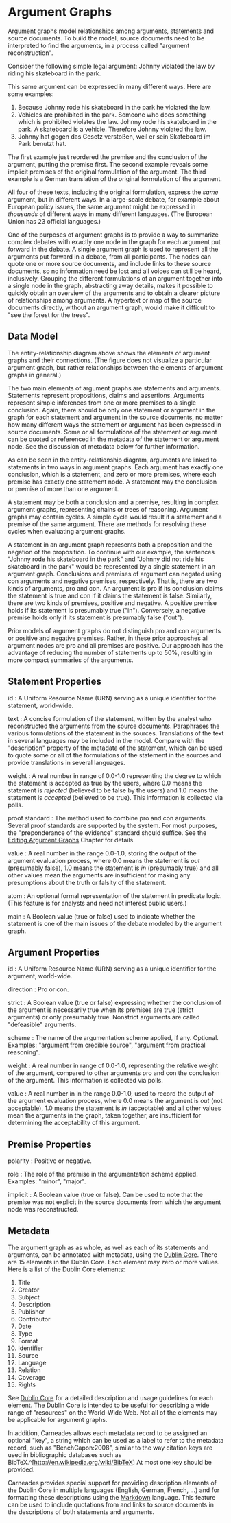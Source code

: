 # Argument Graphs

Argument graphs model relationships among arguments, statements and source documents. To build the model, source documents need to be interpreted to find the arguments, in a process called "argument reconstruction". 

Consider the following simple legal argument: Johnny violated the law by riding his skateboard in the park. 

This same argument can be expressed in many different ways.  Here are some examples:

1. Because Johnny rode his skateboard in the park he violated the law.
2. Vehicles are prohibited in the park. Someone who does something which is prohibited violates the law. Johnny rode his skateboard in the park. A skateboard is a vehicle. Therefore Johnny violated the law.
3. Johnny hat gegen das Gesetz verstoßen, weil er sein Skateboard im Park benutzt hat.

The first example just reordered the premise and the conclusion of the argument, putting the premise first. The second example reveals some implicit premises of the original formulation of the argument. The third example is a German translation of the original formulation of the argument. 

All four of these texts, including the original formulation, express the *same* argument, but in different ways. In a large-scale debate, for example about European policy issues, the same argument might be expressed in *thousands* of different ways in many different languages. (The European Union has 23 official languages.)  

One of the purposes of argument graphs is to provide a way to summarize complex debates with exactly one node in the graph for each argument put forward in the debate. A single argument graph is used to represent all the arguments put forward in a debate, from all participants. The nodes can quote one or more source documents, and include links to these source documents, so no information need be lost and all voices can still be heard, inclusively. Grouping the different formulations of an argument together into a single node in the graph, abstracting away details, makes it possible to quickly obtain an overview of the arguments and to obtain a clearer picture of relationships among arguments. A hypertext or map of the source documents directly, without an argument graph, would make it difficult to "see the forest for the trees".

## Data Model

<!-- ![Entity-Relationship Diagram](figs/DataModel.png) -->

The entity-relationship diagram above shows the elements of argument graphs and their connections. (The figure does not visualize a particular argument graph, but rather relationships between the elements of argument graphs in general.) 

The two main elements of argument graphs are statements and arguments. Statements represent propositions, claims and assertions. Arguments represent simple inferences from one or more premises to a single conclusion. Again, there should be only one statement or argument in the graph for each statement and argument in the source documents, no matter how many different ways the statement or argument has been expressed in source documents. Some or all formulations of the statement or argument can be quoted or referenced in the metadata of the statement or argument node. See the discussion of metadata below for further information. 

As can be seen in the entity-relationship diagram, arguments are linked to statements in two ways in argument graphs. Each argument has exactly one conclusion, which is a statement, and zero or more premises, where each premise has exactly one statement node.  A statement may the conclusion or premise of more than one argument.  

A statement may be both a conclusion and a premise, resulting in complex argument graphs, representing chains or trees of reasoning. Argument graphs may contain cycles. A simple cycle would result if a statement and a premise of the same argument. There are methods for resolving these cycles when evaluating argument graphs.  

A statement in an argument graph represents both a proposition and the negation of the proposition. To continue with our example, the sentences "Johnny rode his skateboard in the park" and "Johnny did not ride his skateboard in the park" would be represented by a single statement in an argument graph. Conclusions and premises of argument can negated using con arguments and negative premises, respectively. That is, there are two kinds of arguments, pro and con.  An argument is pro if its conclusion claims the statement is true and con if it claims the statement is false. Similarly, there are two kinds of premises, positive and negative. A positive premise holds if its statement is presumably true ("in"). Conversely, a negative premise holds only if its statement is presumably false ("out").  

Prior models of argument graphs do not distinguish pro and con arguments or positive and negative premises. Rather, in these prior approaches all argument nodes are pro and all premises are positive. Our approach has the advantage of reducing the number of statements up to 50%, resulting in more compact summaries of the arguments.

## Statement Properties

id
:   A Uniform Resource Name (URN) serving as a unique identifier for the statement, world-wide.

text
:   A concise formulation of the statement, written by the analyst who reconstructed the arguments from the source documents. Paraphrases the various formulations of the statement in the sources. Translations of the text in several languages may be  included in the model. Compare with the "description" property of the metadata of the statement, which can be used to quote some or all of the formulations of the statement in the sources and provide translations in several languages.

weight
:   A real number in range of 0.0-1.0 representing the degree to which the statement is accepted as true by the users, where 0.0 means the statement is *rejected* (believed to be false by the users) and 1.0 means the statement is *accepted* (believed to be true). This information is collected via polls.

proof standard
:   The method used to combine pro and con arguments. Several proof standards are supported by the system. For most purposes, the "preponderance of the evidence" standard should suffice. See the [Editing Argument Graphs](#editing-argument-graphs) Chapter for details.

value
:   A real number in the range 0.0-1.0, storing the output of the argument evaluation process, where 0.0 means the statement is *out* (presumably false), 1.0 means the statement is *in* (presumably true) and all other values mean the arguments are insufficient for making any presumptions about the truth or falsity of the statement.

atom
:   An optional formal representation of the statement in predicate logic. (This feature is for analysts and need not interest public users.)

main
:   A Boolean value (true or false) used to indicate whether the statement is one of the main issues of the debate modeled by the argument graph.


## Argument Properties

id
:   A Uniform Resource Name (URN) serving as a unique identifier for the argument, world-wide.

direction
:   Pro or con.

strict
:   A Boolean value (true or false) expressing whether the conclusion of the argument is necessarily true when its premises are true (strict arguments) or only presumably true.  Nonstrict arguments are called "defeasible" arguments.

scheme
:   The name of the argumentation scheme applied, if any. Optional. Examples: "argument from credible source", "argument from practical reasoning". 

weight
:   A real number in range of 0.0-1.0, representing the relative weight of the argument, compared to other arguments pro and con the conclusion of the argument. This information is collected via polls.

value
:   A real number in in the range 0.0-1.0, used to record the output of the argument evaluation process, where 0.0 means the argument is *out* (not acceptable), 1.0 means the statement is *in* (acceptable) and all other values mean the arguments in the graph, taken together, are insufficient for determining the acceptability of this argument.

## Premise Properties

polarity
:   Positive or negative.

role
:   The role of the premise in the argumentation scheme applied. Examples: "minor", "major".

implicit
:   A Boolean value (true or false). Can be used to note that the premise was not explicit in the source documents from which the argument node was reconstructed.

## Metadata

The argument graph as as whole, as well as each of its statements and arguments, can be annotated with metadata, using the [Dublin Core](http://dublincore.org/). There are 15 elements in the Dublin Core. Each element may zero or more values. Here is a list of the Dublin Core elements:

1. Title
2. Creator
3. Subject
4. Description
5. Publisher
6. Contributor
7. Date
8. Type
9. Format
10. Identifier
11. Source
12. Language
13. Relation
14. Coverage
15. Rights

See [Dublin Core](http://dublincore.org/documents/usageguide/elements.shtml) for a detailed description and usage guidelines for each element. The Dublin Core is intended to be useful for describing a wide range of "resources" on the World-Wide Web.  Not all of the elements may be applicable for argument graphs.

In addition, Carneades allows each metadata record to be assigned an optional "key", a string which can be used as a label to refer to the metadata record, such as "BenchCapon:2008", similar to the way citation keys are used in bibliographic databases such as BibTeX.^[<http://en.wikipedia.org/wiki/BibTeX>] At most one key should be provided.

Carneades provides special support for providing description elements of the Dublin Core in multiple languages (English, German, French, …) and for formatting these descriptions 
using the [Markdown](http://en.wikipedia.org/wiki/Markdown) language. This feature can be used to include quotations from and links to source documents in the descriptions of both statements and arguments.


